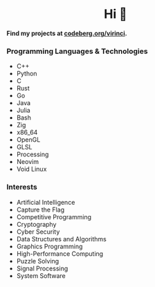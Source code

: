 <h1 align="center">Hi 👋</h1>

**Find my projects at [codeberg.org/virinci](https://codeberg.org/virinci).**

### Programming Languages & Technologies
- C++
- Python
- C
- Rust
- Go
- Java
- Julia
- Bash
- Zig
- x86_64
- OpenGL
- GLSL
- Processing
- Neovim
- Void Linux

### Interests
- Artificial Intelligence
- Capture the Flag
- Competitive Programming
- Cryptography
- Cyber Security
- Data Structures and Algorithms
- Graphics Programming
- High-Performance Computing
- Puzzle Solving
- Signal Processing
- System Software
